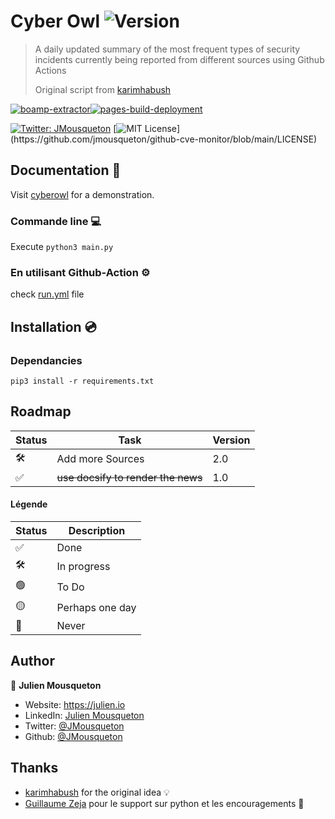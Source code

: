 # Cyber Owl ![Version](https://img.shields.io/badge/version-1.0-blue.svg)

> A daily updated summary of the most frequent types of security incidents currently being reported from different sources using Github Actions
> 
> Original script from [karimhabush](https://github.com/karimhabush/cyberowl) 

[![boamp-extractor](https://github.com/JMousqueton/cyberowl/actions/workflows/run.yml/badge.svg)](https://github.com/JMousqueton/cyberowl/actions/workflows/run.yml)[![pages-build-deployment](https://github.com/JMousqueton/cyberowl/actions/workflows/pages/pages-build-deployment/badge.svg)](https://github.com/JMousqueton/cyberowl/actions/workflows/pages/pages-build-deployment)

[![Twitter: JMousqueton](https://img.shields.io/twitter/follow/JMousqueton.svg?style=social)](https://twitter.com/JMousqueton)
[![MIT License](https://img.shields.io/apm/l/atomic-design-ui.svg?)](https://github.com/jmousqueton/github-cve-monitor/blob/main/LICENSE)

## Documentation 📖 

Visit [cyberowl](https://cyberowl.mousqueton.io) for a demonstration. 

### Commande line  💻

Execute  `python3 main.py` 

### En utilisant Github-Action ⚙️

check [run.yml](https://github.com/JMousqueton/cyberowl/blob/main/.github/workflows/run.yml) file

## Installation 💿

### Dependancies

```
pip3 install -r requirements.txt
```

## Roadmap

| Status | Task  | Version |
|---|---|---|
| 🛠 | Add more Sources | 2.0 |
| ✅ | ~~use docsify to render the news~~ | 1.0 |  

#### Légende

| Status | Description |
|---|---|
| ✅ | Done |
| 🛠 | In progress |
| 🟢 | To Do | 
| 🟡 | Perhaps one day |
| 🔴 | Never  |

## Author

👤 **Julien Mousqueton**

* Website: <https://julien.io>
* LinkedIn: [Julien Mousqueton](https://linkedin.com/in/julienmousqueton)
* Twitter: [@JMousqueton](https://twitter.com/JMousqueton)
* Github: [@JMousqueton](https://github.com/JMousqueton)

## Thanks 

 - [karimhabush](https://github.com/karimhabush/) for the original idea 💡
 - [Guillaume Zeja](https://twitter.com/guzefr) pour le support sur python et les encouragements 🍻
